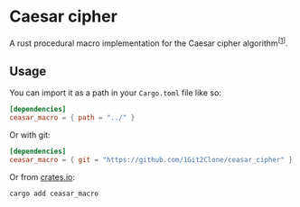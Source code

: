 # Caesar cipher

<!-- markdownlint-disable MD033 -->

A rust procedural macro implementation for the Caesar cipher algorithm<sup>\[[1]\]</sup>.

<!-- markdownlint-enable MD033 -->

## Usage

You can import it as a path in your `Cargo.toml` file like so:

```toml
[dependencies]
ceasar_macro = { path = "../" }
```

Or with git:

```toml
[dependencies]
ceasar_macro = { git = "https://github.com/1Git2Clone/ceasar_cipher" }
```

Or from [crates.io](https://crates.io/):

```sh
cargo add ceasar_macro
```

[1]: https://en.wikipedia.org/wiki/Caesar_cipher "Wikipedia/Caesar_cipher"
